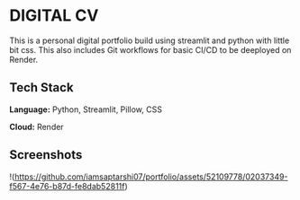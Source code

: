
# DIGITAL CV

This is a personal digital portfolio build using streamlit and python with little bit css. This also includes Git workflows for basic CI/CD to be deeployed on Render.


## Tech Stack

**Language:** Python, Streamlit, Pillow, CSS

**Cloud:** Render


## Screenshots

!(https://github.com/iamsaptarshi07/portfolio/assets/52109778/02037349-f567-4e76-b87d-fe8dab52811f)

